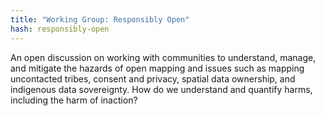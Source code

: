 ```yaml
---
title: "Working Group: Responsibly Open"
hash: responsibly-open
---
```

An open discussion on working with communities to understand, manage, and mitigate the hazards of open mapping and issues such as mapping uncontacted tribes, consent and privacy, spatial data ownership, and indigenous data sovereignty. How do we understand and quantify harms, including the harm of inaction?
